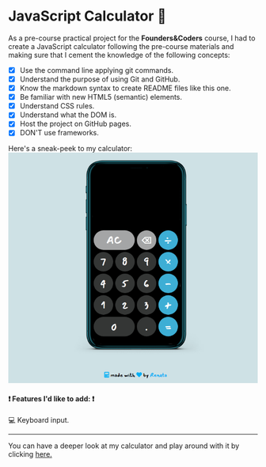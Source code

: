 # JavaScript Calculator :iphone:

As a pre-course practical project for the **Founders&Coders** course, I had to create a JavaScript calculator following the pre-course materials and making sure that I cement the knowledge of the following concepts:


- [x] Use the command line applying git commands.
- [x] Understand the purpose of using Git and GitHub.
- [x] Know the markdown syntax to create README files like this one.
- [x] Be familiar with new HTML5 (semantic) elements.
- [x] Understand CSS rules.
- [x] Understand what the DOM is.
- [x] Host the project on GitHub pages.
- [x] DON'T use frameworks.

Here's a sneak-peek to my calculator:
![img](img/ScreenShot.png)


#### :exclamation: Features I'd like to add: :exclamation:

:computer: Keyboard input.

------------------------------------------------------

You can have a deeper look at my calculator and play around with it by clicking [here.](https://renatajarmova.github.io/JS-Calculator/)
